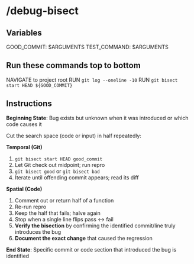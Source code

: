 # /debug-bisect

## Variables

GOOD_COMMIT: $ARGUMENTS
TEST_COMMAND: $ARGUMENTS

## Run these commands top to bottom

NAVIGATE to project root
RUN `git log --oneline -10`
RUN `git bisect start HEAD ${GOOD_COMMIT}`

## Instructions

**Beginning State**: Bug exists but unknown when it was introduced or which code causes it

Cut the search space (code or input) in half repeatedly:

**Temporal (Git)**

1. `git bisect start HEAD good_commit`
2. Let Git check out midpoint; run repro
3. `git bisect good` or `git bisect bad`
4. Iterate until offending commit appears; read its diff

**Spatial (Code)**

1. Comment out or return half of a function
2. Re-run repro
3. Keep the half that fails; halve again
4. Stop when a single line flips pass ↔ fail
5. **Verify the bisection** by confirming the identified commit/line truly introduces the bug
6. **Document the exact change** that caused the regression

**End State**: Specific commit or code section that introduced the bug is identified
